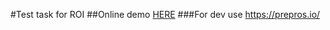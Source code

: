 #Test task for ROI
##Online demo [HERE](https://trofa13.github.io/ROI-test-task/)
###For dev use https://prepros.io/